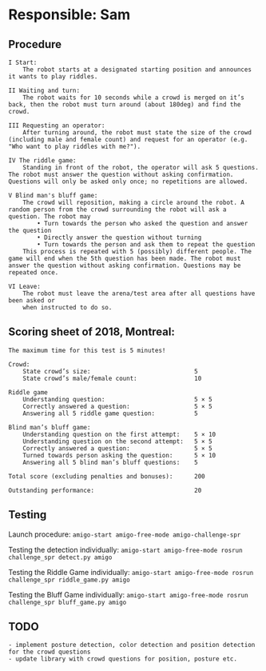 # Responsible: Sam

## Procedure

	I Start: 
		The robot starts at a designated starting position and announces it wants to play riddles.

	II Waiting and turn: 
		The robot waits for 10 seconds while a crowd is merged on it’s back, then the robot must turn around (about 180deg) and find the crowd.

	III Requesting an operator: 
		After turning around, the robot must state the size of the crowd (including male and female count) and request for an operator (e.g. "Who want to play riddles with me?").

	IV The riddle game: 
		Standing in front of the robot, the operator will ask 5 questions. The robot must answer the question without asking confirmation. Questions will only be asked only once; no repetitions are allowed.

	V Blind man's bluff game:
		The crowd will reposition, making a circle around the robot. A random person from the crowd surrounding the robot will ask a question. The robot may
			• Turn towards the person who asked the question and answer the question
			• Directly answer the question without turning
			• Turn towards the person and ask them to repeat the question
		This process is repeated with 5 (possibly) different people. The game will end when the 5th question has been made. The robot must answer the question without asking confirmation. Questions may be repeated once.
	
	VI Leave:
		The robot must leave the arena/test area after all questions have been asked or
		when instructed to do so.

## Scoring sheet of 2018, Montreal:

	The maximum time for this test is 5 minutes!

	Crowd:
		State crowd’s size:								5
		State crowd’s male/female count: 				10

	Riddle game
		Understanding question: 						5 × 5
		Correctly answered a question: 					5 × 5
		Answering all 5 riddle game question: 			5

	Blind man’s bluff game:
		Understanding question on the first attempt: 	5 × 10
		Understanding question on the second attempt: 	5 × 5
		Correctly answered a question: 					5 × 5
		Turned towards person asking the question: 		5 × 10
		Answering all 5 blind man’s bluff questions: 	5

	Total score (excluding penalties and bonuses):		200

	Outstanding performance:							20

## Testing

Launch procedure:
	```
	amigo-start
	amigo-free-mode
	amigo-challenge-spr
	```

Testing the detection individually:
	```
	amigo-start
	amigo-free-mode
	rosrun challenge_spr detect.py amigo
	```

Testing the Riddle Game individually:
	```
	amigo-start
	amigo-free-mode
	rosrun challenge_spr riddle_game.py amigo
	```

Testing the Bluff Game individually:
	```
	amigo-start
	amigo-free-mode
	rosrun challenge_spr bluff_game.py amigo
	```

## TODO

	- implement posture detection, color detection and position detection for the crowd questions
	- update library with crowd questions for position, posture etc.
